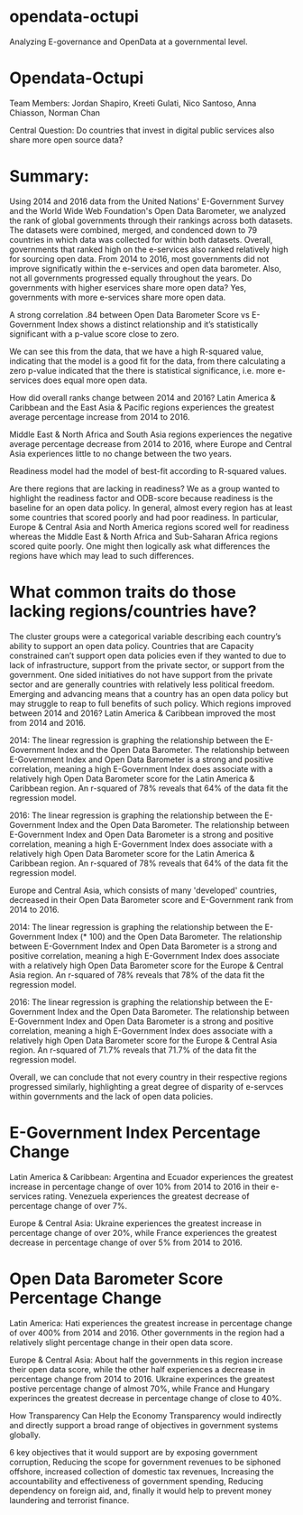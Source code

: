 # opendata-octupi
Analyzing E-governance and OpenData at a governmental level.


# Opendata-Octupi
Team Members: Jordan Shapiro, Kreeti Gulati, Nico Santoso, Anna Chiasson, Norman Chan

Central Question: Do countries that invest in digital public services also share more open source data?

# Summary:
Using 2014 and 2016 data from the United Nations' E-Government Survey and the World Wide Web Foundation's Open Data Barometer, we analyzed the rank of global governments through their rankings across both datasets.
The datasets were combined, merged, and condenced down to 79 countries in which data was collected for within both datasets.
Overall, governments that ranked high on the e-services also ranked relatively high for sourcing open data.
From 2014 to 2016, most governments did not improve significatly within the e-services and open data barometer. Also, not all governments progressed equally throughout the years.
Do governments with higher eservices share more open data?
Yes, governments with more e-services share more open data.

A strong correlation .84 between Open Data Barometer Score vs E-Government Index shows a distinct relationship and it’s statistically significant with a p-value score close to zero.

We can see this from the data, that we have a high R-squared value, indicating that the model is a good fit for the data, from there calculating a zero p-value indicated that the there is statistical significance, i.e. more e-services does equal more open data.

How did overall ranks change between 2014 and 2016?
Latin America & Caribbean and the East Asia & Pacific regions experiences the greatest average percentage increase from 2014 to 2016.

Middle East & North Africa and South Asia regions experiences the negative average percentage decrease from 2014 to 2016, where Europe and Central Asia experiences little to no change between the two years.

Readiness model had the model of best-fit according to R-squared values.

Are there regions that are lacking in readiness?
We as a group wanted to highlight the readiness factor and ODB-score because readiness is the baseline for an open data policy. In general, almost every region has at least some countries that scored poorly and had poor readiness. In particular, Europe & Central Asia and North America regions scored well for readiness whereas the Middle East & North Africa and Sub-Saharan Africa regions scored quite poorly. One might then logically ask what differences the regions have which may lead to such differences.

# What common traits do those lacking regions/countries have?

The cluster groups were a categorical variable describing each country’s ability to support an open data policy. Countries that are Capacity constrained can’t support open data policies even if they wanted to due to lack of infrastructure, support from the private sector, or support from the government. One sided initiatives do not have support from the private sector and are generally countries with relatively less political freedom. Emerging and advancing means that a country has an open data policy but may struggle to reap to full benefits of such policy.
Which regions improved between 2014 and 2016?
Latin America & Caribbean improved the most from 2014 and 2016.

2014: The linear regression is graphing the relationship between the E-Government Index and the Open Data Barometer. The relationship between E-Government Index and Open Data Barometer is a strong and positive correlation, meaning a high E-Government Index does associate with a relatively high Open Data Barometer score for the Latin America & Caribbean region. An r-squared of 78% reveals that 64% of the data fit the regression model.

2016: The linear regression is graphing the relationship between the E-Government Index and the Open Data Barometer. The relationship between E-Government Index and Open Data Barometer is a strong and positive correlation, meaning a high E-Government Index does associate with a relatively high Open Data Barometer score for the Latin America & Caribbean region. An r-squared of 78% reveals that 64% of the data fit the regression model.

Europe and Central Asia, which consists of many 'developed' countries, decreased in their Open Data Barometer score and E-Government rank from 2014 to 2016.

2014: The linear regression is graphing the relationship between the E-Government Index (* 100) and the Open Data Barometer. The relationship between E-Government Index and Open Data Barometer is a strong and positive correlation, meaning a high E-Government Index does associate with a relatively high Open Data Barometer score for the Europe & Central Asia region. An r-squared of 78% reveals that 78% of the data fit the regression model.

2016: The linear regression is graphing the relationship between the E-Government Index and the Open Data Barometer. The relationship between E-Government Index and Open Data Barometer is a strong and positive correlation, meaning a high E-Government Index does associate with a relatively high Open Data Barometer score for the Europe & Central Asia region. An r-squared of 71.7% reveals that 71.7% of the data fit the regression model.

Overall, we can conclude that not every country in their respective regions progressed similarly, highlighting a great degree of disparity of e-servces within governments and the lack of open data policies.

# E-Government Index Percentage Change

Latin America & Caribbean: Argentina and Ecuador experiences the greatest increase in percentage change of over 10% from 2014 to 2016 in their e-services rating. Venezuela experiences the greatest decrease of percentage change of over 7%.

Europe & Central Asia: Ukraine experiences the greatest increase in percentage change of over 20%, while France experiences the greatest decrease in percentage change of over 5% from 2014 to 2016.

# Open Data Barometer Score Percentage Change

Latin America: Hati experiences the greatest increase in percentage change of over 400% from 2014 and 2016. Other governments in the region had a relatively slight percentage change in their open data score.

Europe & Central Asia: About half the governments in this region increase their open data score, while the other half experiences a decrease in percentage change from 2014 to 2016. Ukraine experinces the greatest postive percentage change of almost 70%, while France and Hungary experinces the greatest decrease in percentage change of close to 40%.

How Transparency Can Help the Economy
Transparency would indirectly and directly support a broad range of objectives in government systems globally.

6 key objectives that it would support are by exposing government corruption, Reducing the scope for government revenues to be siphoned offshore, increased collection of domestic tax revenues, Increasing the accountability and effectiveness of government spending, Reducing dependency on foreign aid, and, finally it would help to prevent money laundering and terrorist finance.
